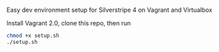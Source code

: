 Easy dev environment setup for Silverstripe 4 on Vagrant and Virtualbox

Install Vagrant 2.0, clone this repo, then run
```bash
chmod +x setup.sh
./setup.sh
```
